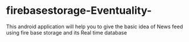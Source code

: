 # firebasestorage-Eventuality-
This android application  will help  you to give  the basic idea of  News feed  using fire base  storage and its Real time database  
